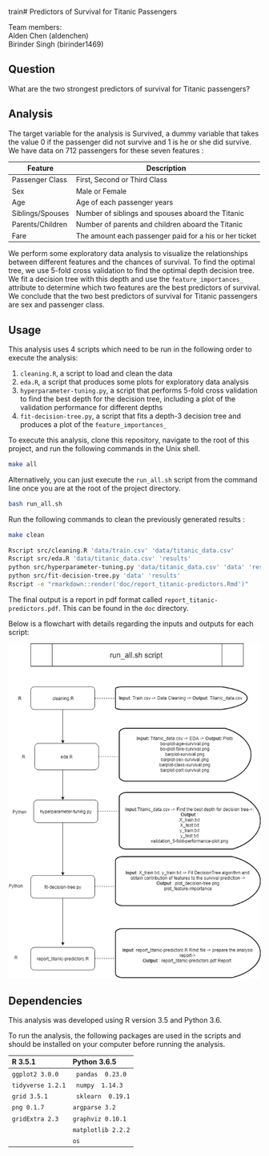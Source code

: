 
train# Predictors of Survival for Titanic Passengers

Team members:  
Alden Chen (aldenchen)  
Birinder Singh (birinder1469)    

## Question
What are the two strongest predictors of survival for Titanic passengers?

## Analysis

The target variable for the analysis is Survived, a dummy variable that takes the value 0 if the passenger did not survive and
1 is he or she did survive. We have data on 712 passengers for these seven features :

|Feature	           |Description	                                    |
|--------------------|-------------------------------------------------|
|Passenger Class	   |First, Second or Third Class |
|Sex	               |Male or Female |    
|Age                 |Age of each passenger years	|
|Siblings/Spouses	   |Number of siblings and spouses aboard the Titanic |
|Parents/Children	   |Number of parents and children aboard the Titanic |
|Fare	               |The amount each passenger paid for a his or her ticket |

We perform some exploratory data analysis to visualize the relationships between different features and the chances of survival. To find the optimal tree, we use 5-fold cross validation to find the optimal depth decision tree. We fit a decision tree with this depth and use the `feature_importances_` attribute to determine which two features are the best predictors of survival. We conclude that the two best predictors of survival for Titanic passengers are sex and passenger class.

## Usage

This analysis uses 4 scripts which need to be run in the following order to execute the analysis:

1. `cleaning.R`, a script to load and clean the data
2. `eda.R`, a script that produces some plots for exploratory data analysis
3. `hyperparameter-tuning.py`, a script that performs 5-fold cross validation to find the best depth for the decision tree, including a plot of the validation performance for different depths
4. `fit-decision-tree.py`, a script that fits a depth-3  decision tree and produces a plot of the `feature_importances_`


To execute this analysis, clone this repository, navigate to the root of this project, and run the following commands in the Unix shell.  

``` sh
make all
```

Alternatively, you can just execute the `run_all.sh` script from the command line once you are at the root of the project directory.

```sh
bash run_all.sh
```

Run the following commands to clean the previously generated results :

``` sh
make clean
```

``` sh
Rscript src/cleaning.R 'data/train.csv' 'data/titanic_data.csv'
Rscript src/eda.R 'data/titanic_data.csv' 'results'
python src/hyperparameter-tuning.py 'data/titanic_data.csv' 'data' 'results'
python src/fit-decision-tree.py 'data' 'results'
Rscript -e "rmarkdown::render('doc/report_titanic-predictors.Rmd')"
```

The final output is a report in pdf format called `report_titanic-predictors.pdf`. This can be found in the `doc` directory.

Below is a flowchart with details regarding the inputs and outputs for each script:

![Execution workflow](doc/Execution_workflow.png)


## Dependencies

This analysis was developed using R version 3.5  and Python 3.6.  

To run the analysis, the following packages are used in the scripts and should be installed on your computer before running the analysis.


| R  3.5.1   | Python  3.6.5  |
| :------------- | :------------- |
| `ggplot2 3.0.0 `       |`` pandas  0.23.0``    |
| `tidyverse 1.2.1`       |`` numpy  1.14.3``     |
| `grid 3.5.1 `    |`` sklearn  0.19.1``   |
| `png 0.1.7`       | `argparse 3.2`      |
| `gridExtra 2.3`      | `graphviz 0.10.1`    |
|       | `matplotlib 2.2.2`       |
|        | `os `     |
